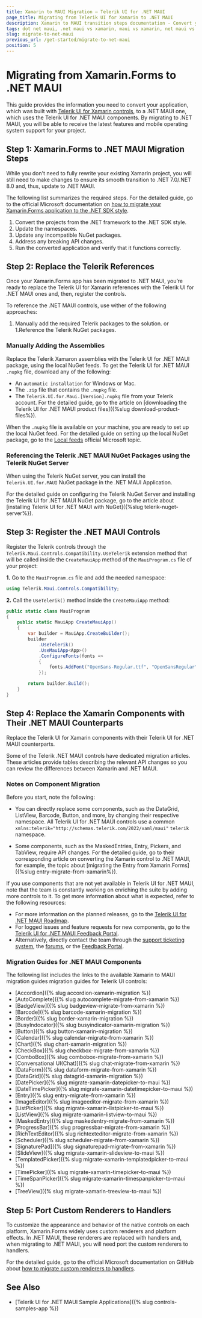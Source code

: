 ```yaml
---
title: Xamarin to MAUI Migration – Telerik UI for .NET MAUI
page_title: Migrating from Telerik UI for Xamarin to .NET MAUI
description: Xamarin to MAUI transition steps documentation - Convert your Telerik UI for Xamarin to Telerik UI .NET MAUI by updating the namespaces and NuGet packages.
tags: dot net maui, .net maui vs xamarin, maui vs xamarin, net maui vs xamarin, migration, xamarin.forms
slug: migrate-to-net-maui
previous_url: /get-started/migrate-to-net-maui
position: 5
---
```


# Migrating from Xamarin.Forms to .NET MAUI

This guide provides the information you need to convert your application, which was built with [Telerik UI for Xamarin controls](https://www.telerik.com/maui-ui#Controls), to a .NET MAUI one, which uses the Telerik UI for .NET MAUI components. By migrating to .NET MAUI, you will be able to receive the latest features and mobile operating system support for your project.

## Step 1: Xamarin.Forms to .NET MAUI Migration Steps

While you don't need to fully rewrite your existing Xamarin project, you will still need to make changes to ensure its smooth transition to .NET 7.0/.NET 8.0 and, thus, update to .NET MAUI.

The following list summarizes the required steps. For the detailed guide, go to the official Microsoft documentation on [how to migrate your Xamarin.Forms application to the .NET SDK style](https://docs.microsoft.com/en-us/dotnet/maui/get-started/migrate).

1. Convert the projects from the .NET framework to the .NET SDK style.
1. Update the namespaces.
1. Update any incompatible NuGet packages.
1. Address any breaking API changes.
1. Run the converted application and verify that it functions correctly.

## Step 2: Replace the Telerik References

Once your Xamarin.Forms app has been migrated to .NET MAUI, you’re ready to replace the Telerik UI for Xamarin references with the Telerik UI for .NET MAUI ones and, then, register the controls.

To reference the .NET MAUI controls, use wither of the following approaches:

1. Manually add the required Telerik packages to the solution.
or 
1.Reference the Telerik NuGet packages.

### Manually Adding the Assemblies

Replace the Telerik Xamaron assemblies with the Telerik UI for .NET MAUI package, using the local NuGet feeds. To get the Telerik UI for .NET MAUI `.nupkg` file, download any of the following:

* An `automatic installation` for Windows or Mac.
* The `.zip` file that contains the `.nupkg` file.
* The `Telerik.UI.for.Maui.[Version].nupkg` file from your Telerik account. For the detailed guide, go to the article on [downloading the Telerik UI for .NET MAUI product files]({%slug download-product-files%}).

When the `.nupkg` file is available on your machine, you are ready to set up the local NuGet feed. For the detailed guide on setting up the local NuGet package, go to the [Local feeds](https://docs.microsoft.com/en-us/nuget/hosting-packages/local-feeds) official Microsoft topic.

### Referencing the Telerik .NET MAUI NuGet Packages using the Telerik NuGet Server

When using the Telerik NuGet server, you can install the `Telerik.UI.for.MAUI` NuGet package in the .NET MAUI Application.

For the detailed guide on configuring the Telerik NuGet Server and installing the Telerik UI for .NET MAUI NuGet package, go to the article about [installing Telerik UI for .NET MAUI with NuGet]({%slug telerik-nuget-server%}).

## Step 3: Register the .NET MAUI Controls

Register the Telerik controls through the `Telerik.Maui.Controls.Compatibility.UseTelerik` extension method that will be called inside the `CreateMauiApp` method of the `MauiProgram.cs` file of your project:

**1.** Go to the `MauiProgram.cs` file and add the needed namespace:

```C#
using Telerik.Maui.Controls.Compatibility;
```

**2.** Call the `UseTelerik()` method inside the `CreateMauiApp` method:

```C#
public static class MauiProgram
{
	public static MauiApp CreateMauiApp()
	{
		var builder = MauiApp.CreateBuilder();
		builder
			.UseTelerik()
			.UseMauiApp<App>()
			.ConfigureFonts(fonts =>
			{
				fonts.AddFont("OpenSans-Regular.ttf", "OpenSansRegular");
			});

		return builder.Build();
	}
}
```

## Step 4: Replace the Xamarin Components with Their .NET MAUI Counterparts

Replace the Telerik UI for Xamarin components with their Telerik UI for .NET MAUI counterparts.

Some of the Telerik .NET MAUI controls have dedicated migration articles. These articles provide tables describing the relevant API changes so you can review the differences between Xamarin and .NET MAUI.

### Notes on Component Migration

Before you start, note the following:

* You can directly replace some components, such as the DataGrid, ListView, Barcode, Button, and more, by changing their respective namespace. All Telerik UI for .NET MAUI controls use a common `xmlns:telerik="http://schemas.telerik.com/2022/xaml/maui"` `telerik` namespace.

* Some components, such as the MaskedEntries, Entry, Pickers, and TabView, require API changes. For the detailed guide, go to their corresponding article on converting the Xamarin control to .NET MAUI, for example, the topic about [migrating the Entry from Xamarin.Forms]({%slug entry-migrate-from-xamarin%}).

If you use components that are not yet available in Telerik UI for .NET MAUI, note that the team is constantly working on enriching the suite by adding more controls to it. To get more information about what is expected, refer to the following resources:

* For more information on the planned releases, go to the [Telerik UI for .NET MAUI Roadmap](https://www.telerik.com/support/whats-new/maui-ui/roadmap).
* For logged issues and feature requests for new components, go to the [Telerik UI for .NET MAUI Feedback Portal](https://feedback.telerik.com/maui).
* Alternatively, directly contact the team through the [support ticketing system](https://www.telerik.com/account/support-center/contact-us/technical-support?pid=2338), the [forums](https://www.telerik.com/forums/maui), or the [Feedback Portal](https://feedback.telerik.com/maui).

### Migration Guides for .NET MAUI Components

The following list includes the links to the available Xamarin to MAUI migration guides migration guides for Telerik UI controls:

* [Accordion]({% slug accordion-xamarin-migration %})
* [AutoComplete]({% slug autocomplete-migrate-from-xamarin %})
* [BadgeView]({% slug badgeview-migrate-from-xamarin %})
* [Barcode]({% slug barcode-xamarin-migration %})
* [Border]({% slug border-xamarin-migration %})
* [BusyIndocator]({% slug busyindicator-xamarin-migration %})
* [Button]({% slug button-xamarin-migration %})
* [Calendar]({% slug calendar-migrate-from-xamarin %})
* [Chart]({% slug chart-xamarin-migration %})
* [CheckBox]({% slug checkbox-migrate-from-xamarin %})
* [ComboBox]({% slug combobox-migrate-from-xamarin %})
* [Conversational UI(Chat)]({% slug chat-migrate-from-xamarin %})
* [DataForm]({% slug dataform-migrate-from-xamarin %})
* [DataGrid]({% slug datagrid-xamarin-migration %})
* [DatePicker]({% slug migrate-xamarin-datepicker-to-maui %})
* [DateTimePicker]({% slug migrate-xamarin-datetimepicker-to-maui %})
* [Entry]({% slug entry-migrate-from-xamarin %})
* [ImageEditor]({% slug imageeditor-migrate-from-xamarin %})
* [ListPicker]({% slug migrate-xamarin-listpicker-to-maui %})
* [ListView]({% slug migrate-xamarin-listview-to-maui %})
* [MaskedEntry]({% slug maskedentry-migrate-from-xamarin %})
* [ProgressBar]({% slug progressbar-migrate-from-xamarin %})
* [RichTextEditor]({% slug richtexteditor-migrate-from-xamarin %})
* [Scheduler]({% slug scheduler-migrate-from-xamarin %})
* [SignaturePad]({% slug signaturepad-migrate-from-xamarin %})
* [SlideView]({% slug migrate-xamarin-slideview-to-maui %})
* [TemplatedPicker]({% slug  migrate-xamarin-templatedpicker-to-maui %})
* [TimePicker]({% slug  migrate-xamarin-timepicker-to-maui %})
* [TimeSpanPicker]({% slug migrate-xamarin-timespanpicker-to-maui %})
* [TreeView]({% slug migrate-xamarin-treeview-to-maui %})

## Step 5: Port Custom Renderers to Handlers

To customize the appearance and behavior of the native controls on each platform, Xamarin.Forms widely uses custom renderers and platform effects. In .NET MAUI, these renderers are replaced with handlers and, when migrating to .NET MAUI, you will need port the custom renderers to handlers.

For the detailed guide, go to the official Microsoft documentation on GitHub about [how to migrate custom renderers to handlers](https://github.com/dotnet/maui/wiki/Porting-Custom-Renderers-to-Handlers).

## See Also

* [Telerik UI for .NET MAUI Sample Applications]({% slug controls-samples-app %})
